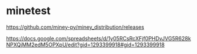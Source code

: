 # minetest

https://github.com/miney-py/miney_distribution/releases

  https://docs.google.com/spreadsheets/d/1y05RCsRcXFjf0PHDvJVG5R628kNPXQjMM2edM5OPXpU/edit?gid=1293399918#gid=1293399918


